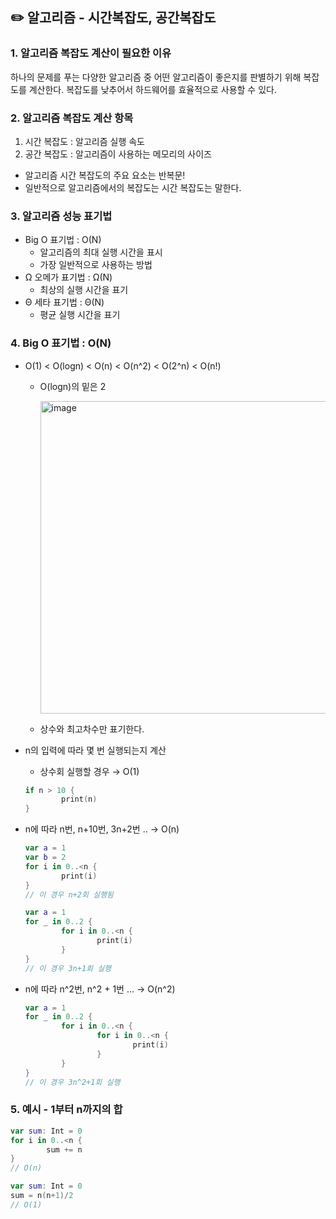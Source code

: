 ## ✏️ 알고리즘 - 시간복잡도, 공간복잡도

### 1. 알고리즘 복잡도 계산이 필요한 이유

하나의 문제를 푸는 다양한 알고리즘 중 어떤 알고리즘이 좋은지를 판별하기 위해 복잡도를 계산한다. 복잡도를 낮추어서 하드웨어를 효율적으로 사용할 수 있다.

### 2. 알고리즘 복잡도 계산 항목

1. 시간 복잡도 : 알고리즘 실행 속도
2. 공간 복잡도 : 알고리즘이 사용하는 메모리의 사이즈

- 알고리즘 시간 복잡도의 주요 요소는 반복문!
- 일반적으로 알고리즘에서의 복잡도는 시간 복잡도는 말한다.

### 3. 알고리즘 성능 표기법

- Big O 표기법 : O(N)
    - 알고리즘의 최대 실행 시간을 표시
    - 가장 일반적으로 사용하는 방법
- Ω 오메가 표기법 : Ω(N)
    - 최상의 실행 시간을 표기
- Θ 세타 표기법 : Θ(N)
    - 평균 실행 시간을 표기

### 4. Big O 표기법 : O(N)

- O(1) < O(logn) < O(n) < O(n^2) < O(2^n) < O(n!)
    - O(logn)의 밑은 2

        <img width="500" alt="image" src="https://user-images.githubusercontent.com/63438947/189488107-b18343de-6003-4124-bd14-fbe4d48bf85b.png">
        
    - 상수와 최고차수만 표기한다.

- n의 입력에 따라 몇 번 실행되는지 계산
    - 상수회 실행할 경우 → O(1)
    
    ```swift
    if n > 10 {
            print(n)
    }
    ```
    
- n에 따라 n번, n+10번, 3n+2번 .. → O(n)
    
    ```swift
    var a = 1
    var b = 2
    for i in 0..<n {
            print(i)
    }
    // 이 경우 n+2회 실행됨
    ```
    
    ```swift
    var a = 1
    for _ in 0..2 {
            for i in 0..<n {
                    print(i)
            }
    }
    // 이 경우 3n+1회 실행
    ```
    
- n에 따라 n^2번, n^2 + 1번 … → O(n^2)
    
    ```swift
    var a = 1
    for _ in 0..2 {
            for i in 0..<n {
                    for i in 0..<n {
                            print(i)
                    }
            }
    }
    // 이 경우 3n^2+1회 실행
    ```
    

### 5. 예시 - 1부터 n까지의 합
```swift
var sum: Int = 0
for i in 0..<n {
        sum += n
}
// O(n)
```

```swift
var sum: Int = 0
sum = n(n+1)/2
// O(1)
```
